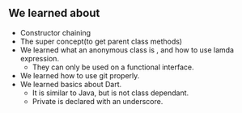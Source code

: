 ## We learned about 
- Constructor chaining
- The super concept(to get parent class methods)
- We learned what an anonymous class is , and how to use lamda expression.
  - They can only be used on a functional interface.
- We learned how to use git properly.
- We learned basics about Dart.
  - It is similar to Java, but is not class dependant.
  - Private is declared with an underscore.
